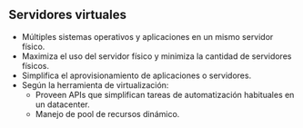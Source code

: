 ## Servidores virtuales

* Múltiples sistemas operativos y aplicaciones en un mismo servidor físico.
* Maximiza el uso del servidor físico y minimiza la cantidad de servidores físicos.
* Simplifica el aprovisionamiento de aplicaciones o servidores.
* Según la herramienta de virtualización:
	* Proveen APIs que simplifican tareas de automatización habituales en un datacenter.
	* Manejo de pool de recursos dinámico.

